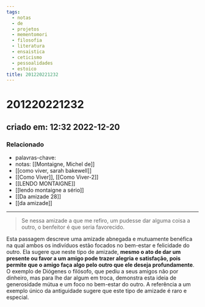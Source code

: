 ```yaml
---
tags:
  - notas
  - de
  - projetos
  - mementomori
  - filosofia
  - literatura
  - ensaistica
  - ceticismo
  - pessoalidades
  - estoico
title: 201220221232
---
```

# 201220221232
## criado em: 12:32 2022-12-20

### Relacionado
- palavras-chave: 
- notas: [[Montaigne, Michel de]]
- [[como viver, sarah bakewell]]
- [[Como Viver]], [[Como Viver-2]]
- [[LENDO MONTAIGNE]]
- [[lendo montaigne a sério]]
- [[Da amizade 28]]
- [[da amizade]]
---
> Se nessa amizade a que me refiro, um pudesse dar alguma coisa a outro, o benfeitor é que seria favorecido.

Esta passagem descreve uma amizade abnegada e mutuamente benéfica na qual ambos os indivíduos estão focados no bem-estar e felicidade do outro. Ela sugere que neste tipo de amizade, **mesmo o ato de dar um presente ou favor a um amigo pode trazer alegria e satisfação, pois permite que o amigo faça algo pelo outro que ele deseja profundamente**. O exemplo de Diógenes o filósofo, que pediu a seus amigos não por dinheiro, mas para lhe dar algum em troca, demonstra esta ideia de generosidade mútua e um foco no bem-estar do outro. A referência a um exemplo único da antiguidade sugere que este tipo de amizade é raro e especial.